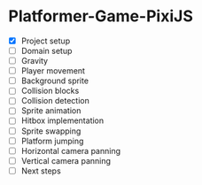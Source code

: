# Platformer-Game-PixiJS

- [x] Project setup
- [ ] Domain setup
- [ ] Gravity
- [ ] Player movement
- [ ] Background sprite
- [ ] Collision blocks
- [ ] Collision detection
- [ ] Sprite animation
- [ ] Hitbox implementation
- [ ] Sprite swapping
- [ ] Platform jumping
- [ ] Horizontal camera panning
- [ ] Vertical camera panning
- [ ] Next steps
